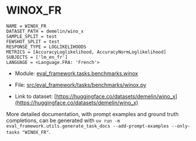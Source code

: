# WINOX_FR

````
NAME = WINOX_FR
DATASET_PATH = demelin/wino_x
SAMPLE_SPLIT = test
FEWSHOT_SPLIT = test
RESPONSE_TYPE = LOGLIKELIHOODS
METRICS = [AccuracyLoglikelihood, AccuracyNormLoglikelihood]
SUBJECTS = ['lm_en_fr']
LANGUAGE = <Language.FRA: 'French'>
````

- Module: [eval_framework.tasks.benchmarks.winox](eval_framework.tasks.benchmarks.winox)

- File: [src/eval_framework/tasks/benchmarks/winox.py](../../src/eval_framework/tasks/benchmarks/winox.py)

- Link to dataset: [https://huggingface.co/datasets/demelin/wino_x](https://huggingface.co/datasets/demelin/wino_x)

More detailed documentation, with prompt examples and ground truth completions, can be generated with `uv run -m eval_framework.utils.generate_task_docs --add-prompt-examples --only-tasks "WINOX_FR"`.
